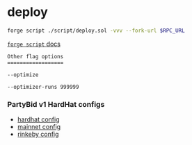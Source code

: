 # deploy

```sh
forge script ./script/deploy.sol -vvv --fork-url $RPC_URL
```

[`forge script` docs](https://book.getfoundry.sh/reference/forge/forge-script.html?highlight=script#forge-script)

```
Other flag options
==================

--optimize

--optimizer-runs 999999
```

### PartyBid v1 HardHat configs

- [hardhat config](https://github.com/PartyDAO/partybid/blob/main/hardhat.config.js)
- [mainnet config](https://github.com/PartyDAO/partybid/blob/main/deploy/configs/mainnet.json)
- [rinkeby config](https://github.com/PartyDAO/partybid/blob/main/deploy/configs/rinkeby.json)
